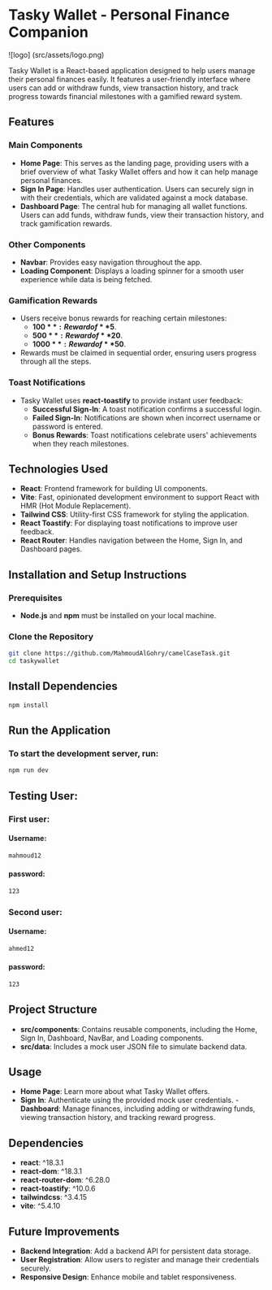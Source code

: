# Tasky Wallet - Personal Finance Companion

![logo] (src/assets/logo.png)

Tasky Wallet is a React-based application designed to help users manage their personal finances easily. It features a user-friendly interface where users can add or withdraw funds, view transaction history, and track progress towards financial milestones with a gamified reward system.

## Features

### Main Components

- **Home Page**: This serves as the landing page, providing users with a brief overview of what Tasky Wallet offers and how it can help manage personal finances.
- **Sign In Page**: Handles user authentication. Users can securely sign in with their credentials, which are validated against a mock database.
- **Dashboard Page**: The central hub for managing all wallet functions. Users can add funds, withdraw funds, view their transaction history, and track gamification rewards.

### Other Components

- **Navbar**: Provides easy navigation throughout the app.
- **Loading Component**: Displays a loading spinner for a smooth user experience while data is being fetched.

### Gamification Rewards

- Users receive bonus rewards for reaching certain milestones:
  - **$100**: Reward of **$5**.
  - **$500**: Reward of **$20**.
  - **$1000**: Reward of **$50**.
- Rewards must be claimed in sequential order, ensuring users progress through all the steps.

### Toast Notifications

- Tasky Wallet uses **react-toastify** to provide instant user feedback:
  - **Successful Sign-In**: A toast notification confirms a successful login.
  - **Failed Sign-In**: Notifications are shown when incorrect username or password is entered.
  - **Bonus Rewards**: Toast notifications celebrate users' achievements when they reach milestones.

## Technologies Used

- **React**: Frontend framework for building UI components.
- **Vite**: Fast, opinionated development environment to support React with HMR (Hot Module Replacement).
- **Tailwind CSS**: Utility-first CSS framework for styling the application.
- **React Toastify**: For displaying toast notifications to improve user feedback.
- **React Router**: Handles navigation between the Home, Sign In, and Dashboard pages.

## Installation and Setup Instructions

### Prerequisites

- **Node.js** and **npm** must be installed on your local machine.

### Clone the Repository

```bash
git clone https://github.com/MahmoudAlGohry/camelCaseTask.git
cd taskywallet
```

## Install Dependencies

```bash
npm install
```

## Run the Application

### To start the development server, run:

```bash
npm run dev
```

## Testing User:

### First user:

#### Username:

```bash
mahmoud12
```

#### password:

```bash
123
```

### Second user:

#### Username:

```bash
ahmed12
```

#### password:

```bash
123
```

## Project Structure

- **src/components**: Contains reusable components, including the Home, Sign In, Dashboard, NavBar, and Loading components.
- **src/data**: Includes a mock user JSON file to simulate backend data.

## Usage

- **Home Page**: Learn more about what Tasky Wallet offers.
- **Sign In**: Authenticate using the provided mock user credentials. -**Dashboard**: Manage finances, including adding or withdrawing funds, viewing transaction history, and tracking reward progress.

## Dependencies

- **react**: ^18.3.1
- **react-dom**: ^18.3.1
- **react-router-dom**: ^6.28.0
- **react-toastify**: ^10.0.6
- **tailwindcss**: ^3.4.15
- **vite**: ^5.4.10

## Future Improvements

- **Backend Integration**: Add a backend API for persistent data storage.
- **User Registration**: Allow users to register and manage their credentials securely.
- **Responsive Design**: Enhance mobile and tablet responsiveness.
